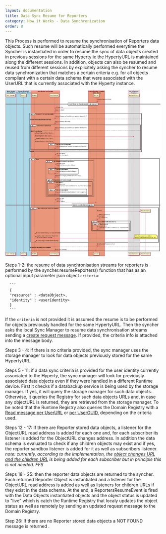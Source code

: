 ```yaml
---
layout: documentation
title: Data Sync Resume for Reporters
category: How it Works - Data Synchronization
order: 8
---
```



This Process is performed to resume the synchronisation of Reporters data objects. Such resume will be automatically performed everytime the Syncher is instantiated in order to resume the sync of data objects created in previous sessions for the same Hyperty ie the HypertyURL is maintained along the different sessions. In addition, objects can also be resumed and reused from different sessions by explicitely asking the syncher to resume data synchronization that matches a certain criteria e.g. for all objects compliant with a certain data schema that were associated with the UserURL that is currently associated with the Hyperty instance.

![Figure Resume a Sync Data Object](reporter-data-object-resume.png)

Steps 1-2: the resume of data synchronisation streams for reporters is performed by the syncher.resumeReporters() function that has as an optional input parameter  json object `criteria`:

      ```
      {
      "resource" : <dataObject>,
      "identity" : <userIdentity>
      }
      ```
If the `criteria` is not provided it is assumed the resume is to be performed for objects previously handled for the same HypertyURL.
Then the syncher asks the local Sync Manager to resume data synchronisation streams sending a  [create request message](https://github.com/reTHINK-project/specs/blob/master/messages/data-sync-messages.md#hyperty-reporter-data-object-resume). If provided, the criteria info is attached into the message body.

Steps 3 - 4: if there is no criteria provided, the sync manager uses the storage manager to look for data objects previously stored for the same HypertyURL.

Steps 5 - 11: if a data sync criteria is provided for the user identity currently associated to the Hyperty, the sync manager will look for previously associated data objects even if they were handled in a different Runtime device. First it checks if a databackup service is being used by the storage manager. If yes, it will query the storage manager for such data objects. Otherwise, it queries the Registry for such data objects URLs and, in case any objectURL is returned, they are retrieved from the storage manager. To be noted that the Runtime Registry also queries the Domain Registry with a [Read message per UserURL](https://github.com/reTHINK-project/specs/blob/master/messages/registration-messages.md#registry-data-object-search-per-user) or [per UserGUID](https://github.com/reTHINK-project/specs/blob/master/messages/registration-messages.md#registry-data-object-search-per-guid), depending on the criteria used.


Steps 12 - 17: If there are Reporter stored data objects, a listener for the ObjectURL read address is added for each one and, for each subscriber its listener is added for the ObjectURL changes address. In addition the data schema is evaluated to check if any children objects may exist and if yes, the reporter sandbox listener is added for it as well as subscribers listener. *note: currently, according to the implementation, the [object changes URL and the children URL](https://github.com/reTHINK-project/dev-runtime-core/blob/master/src/syncher/Subscription.js#L31) is being added for each subscriber but in principle this is not needed. FFS*

Steps 18 - 25: then the reporter data objects are returned to the syncher. Each returned Reporter Object is instantiated and a listener for the ObjectURL read address is added as well as listeners for children URLs if they exist in the data schema. At the end, a ReportersResumeEvent is fired with the Data Objects instantiated objects and the object status is updated to "live" which is catch the Runtime Registry that localy updates the object status as well as remotely by sending an updated request message to the Domain Registry.

Step 26: If there are no Reporter stored data objects a NOT FOUND message is returned .
